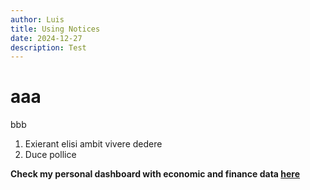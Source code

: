 ```yaml
---
author: Luis
title: Using Notices
date: 2024-12-27
description: Test
---
```


# aaa
bbb

1. Exierant elisi ambit vivere dedere
2. Duce pollice


**Check my personal dashboard with economic and finance data [here](https://lfpazevedo.pythonanywhere.com)**
